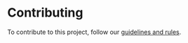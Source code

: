 # Contributing

To contribute to this project, follow our [guidelines and rules](./docs/01-contributing/02-contributing.md).

